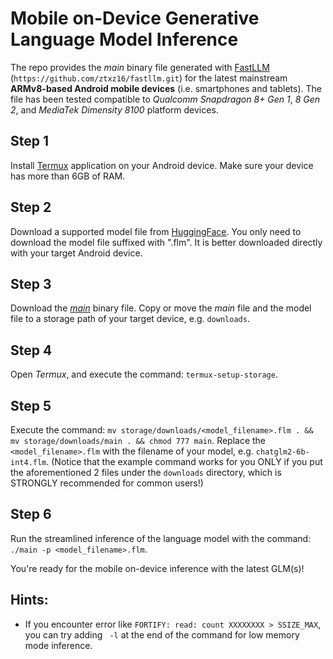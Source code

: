 # Mobile on-Device Generative Language Model Inference

The repo provides the _main_ binary file generated with [FastLLM](https://github.com/ztxz16/fastllm) (`https://github.com/ztxz16/fastllm.git`) for the latest mainstream **ARMv8-based Android mobile devices** (i.e. smartphones and tablets). The file has been tested compatible to _Qualcomm Snapdragon 8+ Gen 1_, _8 Gen 2_, and _MediaTek Dimensity 8100_ platform devices.

## Step 1
Install [Termux](https://github.com/termux/termux-app/releases) application on your Android device. Make sure your device has more than 6GB of RAM. 

## Step 2
Download a supported model file from [HuggingFace](https://huggingface.co/huangyuyang). You only need to download the model file suffixed with ".flm". It is better downloaded directly with your target Android device.

## Step 3
Download the [_main_](https://github.com/henryyantq/mobile-on-device-GLM-inference/raw/main/main) binary file. Copy or move the _main_ file and the model file to a storage path of your target device, e.g. `downloads`.

## Step 4
Open _Termux_, and execute the command: `termux-setup-storage`.

## Step 5
Execute the command: `mv storage/downloads/<model_filename>.flm . && mv storage/downloads/main . && chmod 777 main`. Replace the `<model_filename>.flm` with the filename of your model, e.g. `chatglm2-6b-int4.flm`. (Notice that the example command works for you ONLY if you put the aforementioned 2 files under the `downloads` directory, which is STRONGLY recommended for common users!)

## Step 6
Run the streamlined inference of the language model with the command: `./main -p <model_filename>.flm`. 

You're ready for the mobile on-device inference with the latest GLM(s)!

## Hints:
- If you encounter error like `FORTIFY: read: count XXXXXXXX > SSIZE_MAX`, you can try adding ` -l` at the end of the command for low memory mode inference.
